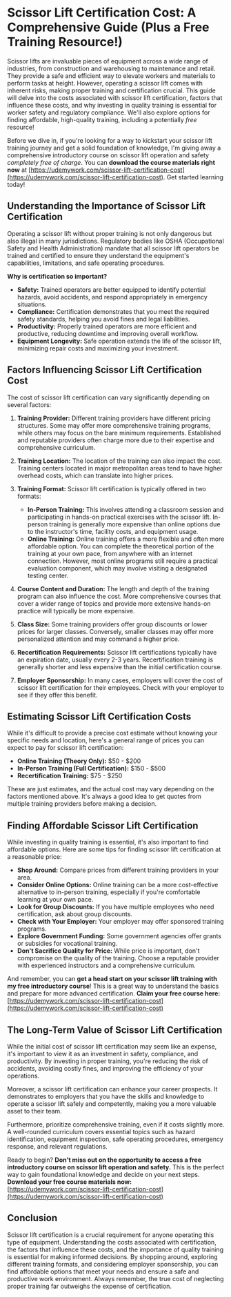 # Scissor Lift Certification Cost: A Comprehensive Guide (Plus a Free Training Resource!)

Scissor lifts are invaluable pieces of equipment across a wide range of industries, from construction and warehousing to maintenance and retail. They provide a safe and efficient way to elevate workers and materials to perform tasks at height. However, operating a scissor lift comes with inherent risks, making proper training and certification crucial. This guide will delve into the costs associated with scissor lift certification, factors that influence these costs, and why investing in quality training is essential for worker safety and regulatory compliance. We'll also explore options for finding affordable, high-quality training, including a potentially *free* resource!

Before we dive in, if you're looking for a way to kickstart your scissor lift training journey and get a solid foundation of knowledge, I'm giving away a comprehensive introductory course on scissor lift operation and safety *completely free of charge*. You can **download the course materials right now** at [https://udemywork.com/scissor-lift-certification-cost](https://udemywork.com/scissor-lift-certification-cost). Get started learning today!

## Understanding the Importance of Scissor Lift Certification

Operating a scissor lift without proper training is not only dangerous but also illegal in many jurisdictions. Regulatory bodies like OSHA (Occupational Safety and Health Administration) mandate that all scissor lift operators be trained and certified to ensure they understand the equipment's capabilities, limitations, and safe operating procedures.

**Why is certification so important?**

*   **Safety:** Trained operators are better equipped to identify potential hazards, avoid accidents, and respond appropriately in emergency situations.
*   **Compliance:** Certification demonstrates that you meet the required safety standards, helping you avoid fines and legal liabilities.
*   **Productivity:** Properly trained operators are more efficient and productive, reducing downtime and improving overall workflow.
*   **Equipment Longevity:** Safe operation extends the life of the scissor lift, minimizing repair costs and maximizing your investment.

## Factors Influencing Scissor Lift Certification Cost

The cost of scissor lift certification can vary significantly depending on several factors:

1.  **Training Provider:** Different training providers have different pricing structures. Some may offer more comprehensive training programs, while others may focus on the bare minimum requirements. Established and reputable providers often charge more due to their expertise and comprehensive curriculum.

2.  **Training Location:** The location of the training can also impact the cost. Training centers located in major metropolitan areas tend to have higher overhead costs, which can translate into higher prices.

3.  **Training Format:** Scissor lift certification is typically offered in two formats:

    *   **In-Person Training:** This involves attending a classroom session and participating in hands-on practical exercises with the scissor lift. In-person training is generally more expensive than online options due to the instructor's time, facility costs, and equipment usage.
    *   **Online Training:** Online training offers a more flexible and often more affordable option. You can complete the theoretical portion of the training at your own pace, from anywhere with an internet connection. However, most online programs still require a practical evaluation component, which may involve visiting a designated testing center.

4.  **Course Content and Duration:** The length and depth of the training program can also influence the cost. More comprehensive courses that cover a wider range of topics and provide more extensive hands-on practice will typically be more expensive.

5.  **Class Size:** Some training providers offer group discounts or lower prices for larger classes. Conversely, smaller classes may offer more personalized attention and may command a higher price.

6.  **Recertification Requirements:** Scissor lift certifications typically have an expiration date, usually every 2-3 years. Recertification training is generally shorter and less expensive than the initial certification course.

7.  **Employer Sponsorship:** In many cases, employers will cover the cost of scissor lift certification for their employees. Check with your employer to see if they offer this benefit.

## Estimating Scissor Lift Certification Costs

While it's difficult to provide a precise cost estimate without knowing your specific needs and location, here's a general range of prices you can expect to pay for scissor lift certification:

*   **Online Training (Theory Only):** \$50 - \$200
*   **In-Person Training (Full Certification):** \$150 - \$500
*   **Recertification Training:** \$75 - \$250

These are just estimates, and the actual cost may vary depending on the factors mentioned above. It's always a good idea to get quotes from multiple training providers before making a decision.

## Finding Affordable Scissor Lift Certification

While investing in quality training is essential, it's also important to find affordable options. Here are some tips for finding scissor lift certification at a reasonable price:

*   **Shop Around:** Compare prices from different training providers in your area.
*   **Consider Online Options:** Online training can be a more cost-effective alternative to in-person training, especially if you're comfortable learning at your own pace.
*   **Look for Group Discounts:** If you have multiple employees who need certification, ask about group discounts.
*   **Check with Your Employer:** Your employer may offer sponsored training programs.
*   **Explore Government Funding:** Some government agencies offer grants or subsidies for vocational training.
*   **Don't Sacrifice Quality for Price:** While price is important, don't compromise on the quality of the training. Choose a reputable provider with experienced instructors and a comprehensive curriculum.

And remember, you can **get a head start on your scissor lift training with my free introductory course**! This is a great way to understand the basics and prepare for more advanced certification. **Claim your free course here:** [https://udemywork.com/scissor-lift-certification-cost](https://udemywork.com/scissor-lift-certification-cost)

## The Long-Term Value of Scissor Lift Certification

While the initial cost of scissor lift certification may seem like an expense, it's important to view it as an investment in safety, compliance, and productivity. By investing in proper training, you're reducing the risk of accidents, avoiding costly fines, and improving the efficiency of your operations.

Moreover, a scissor lift certification can enhance your career prospects. It demonstrates to employers that you have the skills and knowledge to operate a scissor lift safely and competently, making you a more valuable asset to their team.

Furthermore, prioritize comprehensive training, even if it costs slightly more. A well-rounded curriculum covers essential topics such as hazard identification, equipment inspection, safe operating procedures, emergency response, and relevant regulations.

Ready to begin? **Don't miss out on the opportunity to access a free introductory course on scissor lift operation and safety.** This is the perfect way to gain foundational knowledge and decide on your next steps. **Download your free course materials now:** [https://udemywork.com/scissor-lift-certification-cost](https://udemywork.com/scissor-lift-certification-cost)

## Conclusion

Scissor lift certification is a crucial requirement for anyone operating this type of equipment. Understanding the costs associated with certification, the factors that influence these costs, and the importance of quality training is essential for making informed decisions. By shopping around, exploring different training formats, and considering employer sponsorship, you can find affordable options that meet your needs and ensure a safe and productive work environment. Always remember, the true cost of neglecting proper training far outweighs the expense of certification.

